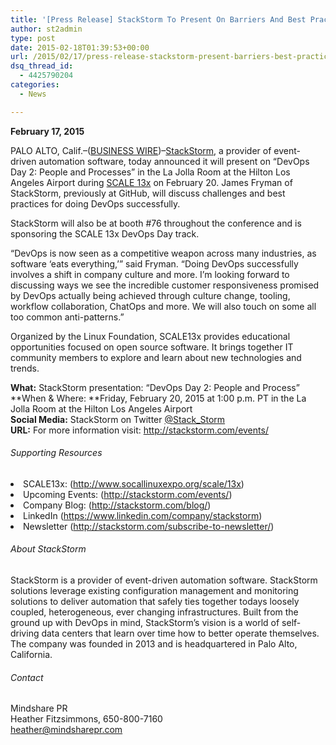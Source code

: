 ```yaml
---
title: '[Press Release] StackStorm To Present On Barriers And Best Practices For DevOps At SCALE 13x'
author: st2admin
type: post
date: 2015-02-18T01:39:53+00:00
url: /2015/02/17/press-release-stackstorm-present-barriers-best-practices-devops-scale-13x/
dsq_thread_id:
  - 4425790204
categories:
  - News

---
```

**February 17, 2015**

PALO ALTO, Calif.&#8211;(<a href="http://www.businesswire.com/" target="_blank" rel="nofollow">BUSINESS WIRE</a>)&#8211;<a href="http://cts.businesswire.com/ct/CT?id=smartlink&url=http%3A%2F%2Fstackstorm.com%2F&esheet=51040365&newsitemid=20150217005093&lan=en-US&anchor=StackStorm&index=1&md5=00c9142f937dd9a7a1996317d1312528" target="_blank" rel="nofollow">StackStorm</a>, a provider of event-driven automation software, today announced it will present on “DevOps Day 2: People and Processes” in the La Jolla Room at the Hilton Los Angeles Airport during <a href="http://cts.businesswire.com/ct/CT?id=smartlink&url=http%3A%2F%2Fwww.socallinuxexpo.org%2Fscale%2F13x&esheet=51040365&newsitemid=20150217005093&lan=en-US&anchor=SCALE13x&index=2&md5=1d919cc89a1366e22cabb3e56c70bc56" target="_blank" rel="nofollow">SCALE 13x</a> on February 20. James Fryman of StackStorm, previously at GitHub, will discuss challenges and best practices for doing DevOps successfully.

StackStorm will also be at booth #76 throughout the conference and is sponsoring the SCALE 13x DevOps Day track.

“DevOps is now seen as a competitive weapon across many industries, as software ‘eats everything,’” said Fryman. “Doing DevOps successfully involves a shift in company culture and more. I’m looking forward to discussing ways we see the incredible customer responsiveness promised by DevOps actually being achieved through culture change, tooling, workflow collaboration, ChatOps and more. We will also touch on some all too common anti-patterns.”

<!--more-->

Organized by the Linux Foundation, SCALE13x provides educational opportunities focused on open source software. It brings together IT community members to explore and learn about new technologies and trends.

**What:** StackStorm presentation: “DevOps Day 2: People and Process”  
**When & Where: **Friday, February 20, 2015 at 1:00 p.m. PT in the La Jolla Room at the Hilton Los Angeles Airport  
**Social Media:** StackStorm on Twitter <a href="http://cts.businesswire.com/ct/CT?id=smartlink&url=https%3A%2F%2Ftwitter.com%2FStack_Storm&esheet=51040365&newsitemid=20150217005093&lan=en-US&anchor=%40Stack_Storm&index=3&md5=23135171becdfef60b61773cc93ba2ed" target="_blank" rel="nofollow">@Stack_Storm</a>  
**URL:** For more information visit: <a href="http://cts.businesswire.com/ct/CT?id=smartlink&url=http%3A%2F%2Fstackstorm.com%2Fevents%2F&esheet=51040365&newsitemid=20150217005093&lan=en-US&anchor=http%3A%2F%2Fstackstorm.com%2Fevents%2F&index=4&md5=c539aae5728a2acd71bf0f064267828e" target="_blank" rel="nofollow">http://stackstorm.com/events/</a>

###### Supporting Resources

<li class="bwlistitemmargb">
  SCALE13x: (<a href="http://cts.businesswire.com/ct/CT?id=smartlink&url=http%3A%2F%2Fwww.socallinuxexpo.org%2Fscale%2F13x&esheet=51040365&newsitemid=20150217005093&lan=en-US&anchor=http%3A%2F%2Fwww.socallinuxexpo.org%2Fscale%2F13x&index=5&md5=878ac680245e84265e17462933eab988" target="_blank" rel="nofollow">http://www.socallinuxexpo.org/scale/13x</a>)
</li>
<li class="bwlistitemmargb">
  Upcoming Events: (<a href="http://cts.businesswire.com/ct/CT?id=smartlink&url=http%3A%2F%2Fstackstorm.com%2Fevents%2F&esheet=51040365&newsitemid=20150217005093&lan=en-US&anchor=http%3A%2F%2Fstackstorm.com%2Fevents%2F&index=6&md5=1fbe06e8da3ada6bacecc4d3c4d3ad3f" target="_blank" rel="nofollow">http://stackstorm.com/events/</a>)
</li>
<li class="bwlistitemmargb">
  Company Blog: (<a href="http://cts.businesswire.com/ct/CT?id=smartlink&url=http%3A%2F%2Fstackstorm.com%2Fblog%2F&esheet=51040365&newsitemid=20150217005093&lan=en-US&anchor=http%3A%2F%2Fstackstorm.com%2Fblog%2F&index=7&md5=afd0041074e58716c54e83559205392a" target="_blank" rel="nofollow">http://stackstorm.com/blog/</a>)
</li>
<li class="bwlistitemmargb">
  LinkedIn (<a href="http://cts.businesswire.com/ct/CT?id=smartlink&url=https%3A%2F%2Fwww.linkedin.com%2Fcompany%2Fstackstorm&esheet=51040365&newsitemid=20150217005093&lan=en-US&anchor=https%3A%2F%2Fwww.linkedin.com%2Fcompany%2Fstackstorm&index=8&md5=f9d35c9daa037cf1ab1435adc67a9c0c" target="_blank" rel="nofollow">https://www.linkedin.com/company/stackstorm</a>)
</li>
<li class="bwlistitemmargb">
  Newsletter (<a href="http://cts.businesswire.com/ct/CT?id=smartlink&url=http%3A%2F%2Fstackstorm.com%2Fsubscribe-to-newsletter%2F&esheet=51040365&newsitemid=20150217005093&lan=en-US&anchor=http%3A%2F%2Fstackstorm.com%2Fsubscribe-to-newsletter%2F&index=9&md5=a26096abcac4648f9cc4f2fae7d033f5" target="_blank" rel="nofollow">http://stackstorm.com/subscribe-to-newsletter/</a>)
</li>

###### About StackStorm

StackStorm is a provider of event-driven automation software. StackStorm solutions leverage existing configuration management and monitoring solutions to deliver automation that safely ties together todays loosely coupled, heterogeneous, ever changing infrastructures. Built from the ground up with DevOps in mind, StackStorm’s vision is a world of self-driving data centers that learn over time how to better operate themselves. The company was founded in 2013 and is headquartered in Palo Alto, California.

###### Contact

Mindshare PR  
Heather Fitzsimmons, 650-800-7160  
<a href="mailto:heather@mindsharepr.com" target="_blank">heather@mindsharepr.com</a>
